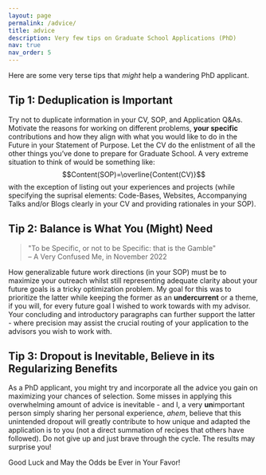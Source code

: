 ```yaml
---
layout: page
permalink: /advice/
title: advice
description: Very few tips on Graduate School Applications (PhD)
nav: true
nav_order: 5
---
```


Here are some very terse tips that _might_ help a wandering PhD applicant.

## Tip 1: Deduplication is Important

Try not to duplicate information in your CV, SOP, and Application Q&As. Motivate the reasons for working on different problems, **your specific** contributions and how they align with what you would like to do in the Future in your Statement of Purpose. Let the CV do the enlistment of all the other things you’ve done to prepare for Graduate School. A very extreme situation to think of would be something like:
$$Content(SOP)=\overline{Content(CV)}$$
with the exception of listing out your experiences and projects (while specifying the suprisal elements: Code-Bases, Websites, Accompanying Talks and/or Blogs clearly in your CV and providing rationales in your SOP). 

## Tip 2: Balance is What You (Might) Need 
> "To be Specific, or not to be Specific: that is the Gamble"  
> – A Very Confused Me, in November 2022

How generalizable future work directions (in your SOP) must be to maximize your outreach whilst still representing adequate clarity about your future goals is a tricky optimization problem. My goal for this was to prioritize the latter while keeping the former as an **undercurrent** or a theme, if you will, for every future goal I wished to work towards with my advisor. Your concluding and introductory paragraphs can further support the latter - where precision may assist the crucial routing of your application to the advisors you wish to work with. 


## Tip 3: Dropout is Inevitable, Believe in its Regularizing Benefits

As a PhD applicant, you might try and incorporate all the advice you gain on maximizing your chances of selection. Some misses in applying this overwhelming amount of advice is inevitable - and I, a very **un**important person simply sharing her personal experience, _ahem_, believe that this unintended dropout will greatly contribute to how unique and adapted the application is to you (not a direct summation of recipes that others have followed). Do not give up and just brave through the cycle. The results may surprise you! 

Good Luck and May the Odds be Ever in Your Favor! 
